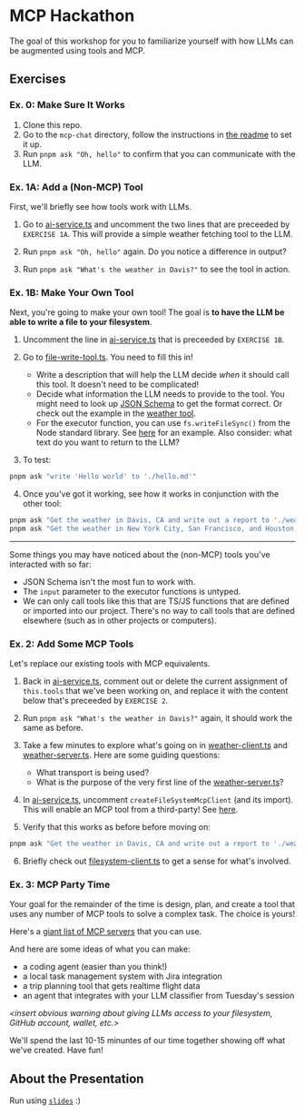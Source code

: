 # MCP Hackathon

The goal of this workshop for you to familiarize yourself with how LLMs can be augmented using tools and MCP.

## Exercises

### Ex. 0: Make Sure It Works

1. Clone this repo.
2. Go to the `mcp-chat` directory, follow the instructions in [the readme](./mcp-chat/README.md) to set it up.
3. Run `pnpm ask "Oh, hello"` to confirm that you can communicate with the LLM.

### Ex. 1A: Add a (Non-MCP) Tool

First, we'll briefly see how tools work with LLMs.

1. Go to [ai-service.ts](`./mcp-chat/src/services/ai-service.ts`) and uncomment the two lines that are preceeded by `EXERCISE 1A`. This will provide a simple weather fetching tool to the LLM.

2. Run `pnpm ask "Oh, hello"` again. Do you notice a difference in output?

3. Run `pnpm ask "What's the weather in Davis?"` to see the tool in action.

### Ex. 1B: Make Your Own Tool

Next, you're going to make your own tool! The goal is **to have the LLM be able to write a file to your filesystem**.

1. Uncomment the line in [ai-service.ts](`./mcp-chat/src/services/ai-service.ts`) that is preceeded by `EXERCISE 1B`.

2. Go to [file-write-tool.ts](`./mcp-chat/src/tools/basic/file-write-tool.ts`). You need to fill this in!

   - Write a description that will help the LLM decide _when_ it should call this tool. It doesn't need to be complicated!
   - Decide what information the LLM needs to provide to the tool. You might need to look up [JSON Schema](https://ai-sdk.dev/docs/reference/ai-sdk-core/json-schema#jsonschema) to get the format correct. Or check out the example in the [weather tool](./mcp-chat/src/tools/basic/weather-tool.ts).
   - For the executor function, you can use `fs.writeFileSync()` from the Node standard library. See [here](https://nodejs.org/en/learn/manipulating-files/writing-files-with-nodejs) for an example. Also consider: what text do you want to return to the LLM?

3. To test:

```sh
pnpm ask "write 'Hello world' to './hello.md'"
```

4. Once you've got it working, see how it works in conjunction with the other tool:

```sh
pnpm ask "Get the weather in Davis, CA and write out a report to './weather-report.md'."
pnpm ask "Get the weather in New York City, San Francisco, and Houston, and write a weather report for each in a separate markdown file in the current directory."
```

---

Some things you may have noticed about the (non-MCP) tools you've interacted with so far:

- JSON Schema isn't the most fun to work with.
- The `input` parameter to the executor functions is untyped.
- We can only call tools like this that are TS/JS functions that are defined or imported into our project. There's no way to call tools that are defined elsewhere (such as in other projects or computers).

### Ex. 2: Add Some MCP Tools

Let's replace our existing tools with MCP equivalents.

1. Back in [ai-service.ts](`./mcp-chat/src/services/ai-service.ts`), comment out or delete the current assignment of `this.tools` that we've been working on, and replace it with the content below that's preceeded by `EXERCISE 2`.

2. Run `pnpm ask "What's the weather in Davis?"` again, it should work the same as before.

3. Take a few minutes to explore what's going on in [weather-client.ts](`./mcp-chat/src/tools/mcp/weather/weather-client.ts`) and [weather-server.ts](`./mcp-chat/src/tools/mcp/weather/weather-server.ts`). Here are some guiding questions:

   - What transport is being used?
   - What is the purpose of the very first line of the [weather-server.ts](`./mcp-chat/src/tools/mcp/weather/weather-server.ts`)?

4. In [ai-service.ts](`./mcp-chat/src/services/ai-service.ts`), uncomment `createFileSystemMcpClient` (and its import). This will enable an MCP tool from a third-party! See [here](https://github.com/modelcontextprotocol/servers/tree/main/src/filesystem).

5. Verify that this works as before before moving on:

```sh
pnpm ask "Get the weather in Davis, CA and write out a report to './weather-report.md'."
```

6. Briefly check out [filesystem-client.ts](`./mcp-chat/src/tools/mcp/filesystem/filesystem-client.ts`) to get a sense for what's involved.

### Ex. 3: MCP Party Time

Your goal for the remainder of the time is design, plan, and create a tool that uses any number of MCP tools to solve a complex task. The choice is yours!

Here's a [giant list of MCP servers](https://github.com/modelcontextprotocol/servers) that you can use.

And here are some ideas of what you can make:
- a coding agent (easier than you think!)
- a local task management system with Jira integration
- a trip planning tool that gets realtime flight data
- an agent that integrates with your LLM classifier from Tuesday's session

*<insert obvious warning about giving LLMs access to your filesystem, GitHub account, wallet, etc.>*

We'll spend the last 10-15 minuntes of our time together showing off what we've created. Have fun!

## About the Presentation

Run using [`slides`](https://github.com/maaslalani/slides) :)
